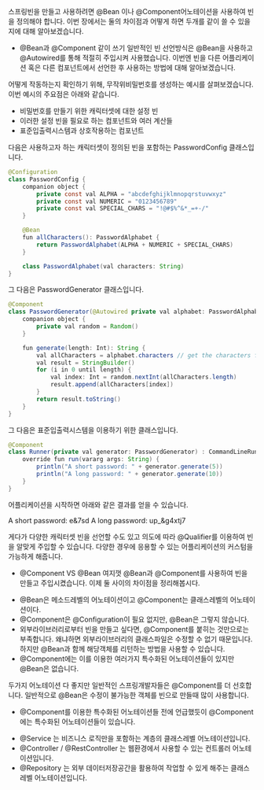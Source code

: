 스프링빈을 만들고 사용하려면 @Bean 이나 @Component어노테이션을 사용하여 빈을 정의해야 합니다.
이번 장에서는 둘의 차이점과 어떻게 하면 두개를 같이 쓸 수 있을지에 대해 알아보겠습니다.

- @Bean과 @Component 같이 쓰기
일반적인 빈 선언방식은 @Bean을 사용하고 @Autowired를 통해 적절히 주입시켜 사용했습니다.
이번엔 빈을 다른 어플리케이션 혹은 다른 컴포넌트에서 선언한 후 사용하는 방법에 대해 알아보겠습니다.

어떻게 작동하는지 확인하기 위해, 무작위비밀번호를 생성하는 예시를 살펴보겠습니다.
이번 예시의 주요점은 아래와 같습니다.

* 비밀번호를 만들기 위한 캐릭터셋에 대한 설정 빈
* 이러한 설정 빈을 필요로 하는 컴포넌트와 여러 계산들
* 표준입출력시스템과 상호작용하는 컴포넌트

다음은 사용하고자 하는 캐릭터셋이 정의된 빈을 포함하는 PasswordConfig 클래스입니다.

```java
@Configuration
class PasswordConfig {
    companion object {
        private const val ALPHA = "abcdefghijklmnopqrstuvwxyz"
        private const val NUMERIC = "0123456789"
        private const val SPECIAL_CHARS = "!@#$%^&*_=+-/"
    }

    @Bean
    fun allCharacters(): PasswordAlphabet {
        return PasswordAlphabet(ALPHA + NUMERIC + SPECIAL_CHARS)
    }

    class PasswordAlphabet(val characters: String)
}
```

그 다음은 PasswordGenerator 클래스입니다.

```java
@Component
class PasswordGenerator(@Autowired private val alphabet: PasswordAlphabet) {
    companion object {
        private val random = Random()
    }

    fun generate(length: Int): String {
        val allCharacters = alphabet.characters // get the characters from the bean
        val result = StringBuilder()
        for (i in 0 until length) {
            val index: Int = random.nextInt(allCharacters.length)
            result.append(allCharacters[index])
        }
        return result.toString()
    }
}
```

그 다음은 표준입출력시스템을 이용하기 위한 클래스입니다.

```java
@Component
class Runner(private val generator: PasswordGenerator) : CommandLineRunner {
    override fun run(vararg args: String) {
        println("A short password: " + generator.generate(5))
        println("A long password: " + generator.generate(10))
    }
}
```

어플리케이션을 시작하면 아래와 같은 결과를 얻을 수 있습니다.

A short password: e&7sd
A long password: up_&g4xtj7

게다가 다양한 캐릭터셋 빈을 선언할 수도 있고 의도에 따라 @Qualifier를 이용하여 빈을 알맞게 주입할 수 있습니다.
다양한 경우에 응용할 수 있는 어플리케이션의 커스텀을 가능하게 해줍니다.

- @Component VS @Bean
여지껏 @Bean과 @Component를 사용하여 빈을 만들고 주입시켰습니다.
이제 둘 사이의 차이점을 정리해봅시다.

* @Bean은 메소드레벨의 어노테이션이고 @Component는 클래스레벨의 어노테이션이다.
* @Component은 @Configuration이 필요 없지만, @Bean은 그렇지 않습니다.
* 외부라이브러리로부터 빈을 만들고 싶다면, @Component를 붙히는 것만으로는 부족합니다. 왜냐하면 외부라이브러리의 클래스파일은 수정할 수 없기 때문입니다. 하지만 @Bean과 함께 해당객체를 리턴하는 방법을 사용할 수 있습니다.
* @Component에는 이를 이용한 여러가지 특수화된 어노테이션들이 있지만 @Bean은 없습니다.

두가지 어노테이션 다 좋지만 일반적인 스프링개발자들은 @Component를 더 선호합니다.
일반적으로 @Bean은 수정이 불가능한 객체를 빈으로 만들때 많이 사용합니다.

- @Component를 이용한 특수화된 어노테이션들
전에 언급했듯이 @Component에는 특수화된 어노테이션들이 있습니다.

* @Service 는 비즈니스 로직만을 포함하는 계층의 클래스레벨 어노테이션입니다.
* @Controller / @RestController 는 웹환경에서 사용할 수 있는 컨트롤러 어노테이션입니다.
* @Repository 는 외부 데이터저장공간을 활용하여 작업할 수 있게 해주는 클래스레벨 어노테이션입니다.





